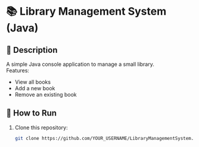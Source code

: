 # 📚 Library Management System (Java)

## 📌 Description
A simple Java console application to manage a small library.  
Features:
- View all books
- Add a new book
- Remove an existing book

## 🚀 How to Run
1. Clone this repository:
   ```bash
   git clone https://github.com/YOUR_USERNAME/LibraryManagementSystem.git
